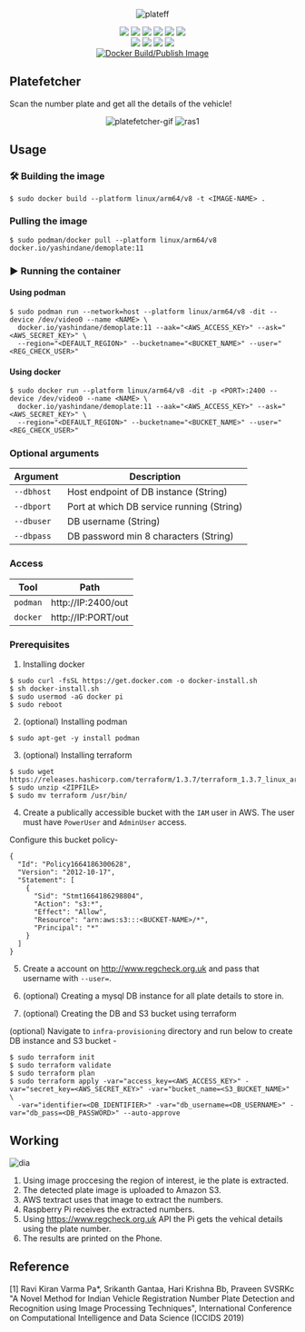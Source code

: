 <div align="center">

   ![plateff](https://user-images.githubusercontent.com/53041219/196192426-ad2033d6-798e-4f6e-9e08-2f1d2d7ad0d7.png)

   

   ![](https://img.shields.io/badge/raspberrypi-4B-red?logo=raspberrypi&logoColor=red)
   ![](https://img.shields.io/badge/python-3-red?logo=python&logoColor=blue)
   ![](https://img.shields.io/badge/opencv-red?logo=opencv&logoColor=purple)
   ![](https://img.shields.io/badge/flask-red?logo=flask&logoColor=yellow)
   ![](https://img.shields.io/badge/aws-red?logo=amazon&logoColor=green)
   ![](https://img.shields.io/badge/docker-red?logo=docker&logoColor=black)
   <br>
   ![](https://img.shields.io/badge/podman-blue?logo=podman&logoColor=purple)
   ![](https://img.shields.io/badge/License-MIT-green)
   ![](https://img.shields.io/badge/arm64-v8-yellow?logo=arm)
   ![](https://img.shields.io/badge/powered%20by-RPI%20OS-pink)
   <br>
   [![Docker Build/Publish Image](https://github.com/YashIndane/platefetcher/actions/workflows/platefetcher_arm64v8_image_builder.yml/badge.svg)](https://github.com/YashIndane/platefetcher/actions/workflows/platefetcher_arm64v8_image_builder.yml)
   
</div>


## Platefetcher

Scan the number plate and get all the details of the vehicle!

<div align="center">

  ![platefetcher-gif](https://user-images.githubusercontent.com/53041219/207283343-5f3e9cdc-61d8-41bd-89c0-9b540d6b7570.gif) ![ras1](https://user-images.githubusercontent.com/53041219/207283447-a2d95a6e-ca48-423f-8394-ed59ca94160f.png)

   
</div>

## Usage

### 🛠️ Building the image

```
$ sudo docker build --platform linux/arm64/v8 -t <IMAGE-NAME> .
```

### Pulling the image

```
$ sudo podman/docker pull --platform linux/arm64/v8 docker.io/yashindane/demoplate:11
```

### ▶️ Running the container

#### Using podman

```
$ sudo podman run --network=host --platform linux/arm64/v8 -dit --device /dev/video0 --name <NAME> \
  docker.io/yashindane/demoplate:11 --aak="<AWS_ACCESS_KEY>" --ask="<AWS_SECRET_KEY>" \
  --region="<DEFAULT_REGION>" --bucketname="<BUCKET_NAME>" --user="<REG_CHECK_USER>"
```

#### Using docker

```
$ sudo docker run --platform linux/arm64/v8 -dit -p <PORT>:2400 --device /dev/video0 --name <NAME> \
  docker.io/yashindane/demoplate:11 --aak="<AWS_ACCESS_KEY>" --ask="<AWS_SECRET_KEY>" \
  --region="<DEFAULT_REGION>" --bucketname="<BUCKET_NAME>" --user="<REG_CHECK_USER>"
```

### Optional arguments

| Argument | Description |
| --- | --- |
| `--dbhost` | Host endpoint of DB instance (String) |
| `--dbport` | Port at which DB service running (String) |
| `--dbuser` | DB username (String) |
| `--dbpass` | DB password min 8 characters (String) |

### Access

| Tool | Path |
| --- | --- |
| `podman` | http://IP:2400/out |
| `docker` | http://IP:PORT/out |


### Prerequisites

1. Installing docker

```
$ sudo curl -fsSL https://get.docker.com -o docker-install.sh
$ sh docker-install.sh
$ sudo usermod -aG docker pi
$ sudo reboot
```

2. (optional) Installing podman

```
$ sudo apt-get -y install podman
```

3. (optional) Installing terraform

```
$ sudo wget https://releases.hashicorp.com/terraform/1.3.7/terraform_1.3.7_linux_arm64.zip
$ sudo unzip <ZIPFILE>
$ sudo mv terraform /usr/bin/
```

4. Create a publically accessible bucket with the ```IAM``` user in AWS. The user must have ```PowerUser``` and ```AdminUser``` access.

Configure this bucket policy-

```
{
  "Id": "Policy1664186300628",
  "Version": "2012-10-17",
  "Statement": [
    {
      "Sid": "Stmt1664186298804",
      "Action": "s3:*",
      "Effect": "Allow",
      "Resource": "arn:aws:s3:::<BUCKET-NAME>/*",
      "Principal": "*"
    }
  ]
}
```

5. Create a account on http://www.regcheck.org.uk and pass that username with ```--user=```.

6. (optional) Creating a mysql DB instance for all plate details to store in.

7. (optional) Creating the DB and S3 bucket using terraform

(optional) Navigate to ```infra-provisioning``` directory and run below to create DB instance and S3 bucket -

```
$ sudo terraform init
$ sudo terraform validate
$ sudo terraform plan
$ sudo terraform apply -var="access_key=<AWS_ACCESS_KEY>" -var="secret_key=<AWS_SECRET_KEY>" -var="bucket_name=<S3_BUCKET_NAME>" \
  -var="identifier=<DB_IDENTIFIER>" -var="db_username=<DB_USERNAME>" -var="db_pass=<DB_PASSWORD>" --auto-approve
```

## Working

![dia](https://user-images.githubusercontent.com/53041219/196134284-fbabf6fb-1793-47c2-a190-ab565cff2233.png)

1. Using image proccesing the region of interest, ie the plate is extracted.
2. The detected plate image is uploaded to Amazon S3.
3. AWS textract uses that image to extract the numbers.
4. Raspberry Pi receives the extracted numbers.
5. Using https://www.regcheck.org.uk API the Pi gets the vehical details using the plate number.
6. The results are printed on the Phone.

## Reference

[1] Ravi Kiran Varma Pa*, Srikanth Gantaa, Hari Krishna Bb, Praveen SVSRKc "A Novel Method for Indian Vehicle Registration Number Plate Detection and Recognition using Image Processing Techniques", International Conference on Computational Intelligence and Data Science (ICCIDS 2019)
